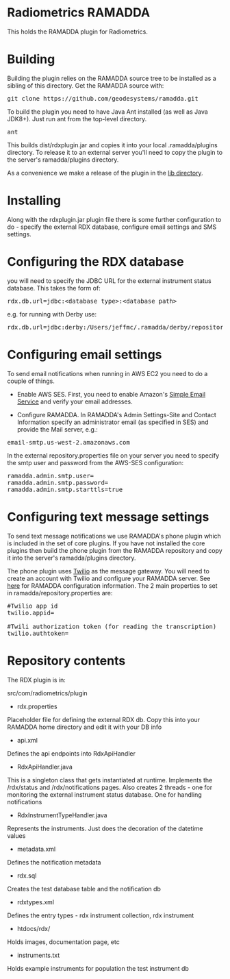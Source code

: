 
# Radiometrics RAMADDA

This holds the RAMADDA plugin for Radiometrics. 

# Building
Building the  plugin relies on the RAMADDA source tree to be installed as a sibling of this  directory. Get the RAMADDA source with:
<pre>
git clone https://github.com/geodesystems/ramadda.git
</pre>

To build the plugin you need to have Java Ant installed (as well as Java JDK8+). Just run ant from the top-level directory.
<pre>
ant
</pre>

This builds dist/rdxplugin.jar and copies it into your local .ramadda/plugins directory. To release it to an external server you'll need to copy the plugin to the server's ramadda/plugins directory.

As a convenience we make a release of the plugin in the <a href="lib">lib directory</a>. 


# Installing

Along with the rdxplugin.jar plugin file there is some further configuration to do - specify the external RDX database, configure email settings and SMS settings.

# Configuring the RDX database

you will need to specify the JDBC URL for the external instrument status database. This takes the form of:
<pre>
rdx.db.url=jdbc:&lt;database type&gt;:&lt;database path&gt;
</pre>

e.g. for running with Derby use:
<pre>
rdx.db.url=jdbc:derby:/Users/jeffmc/.ramadda/derby/repository;create=true;
</pre>

# Configuring email settings
To send email notifications when running in AWS EC2 you need to do a couple of things. 
* Enable AWS SES. First,  you need to enable Amazon's <a href="https://docs.bitnami.com/aws/how-to/use-ses/">Simple Email Service</a> and verify your email addresses. 

* Configure RAMADDA. In  RAMADDA's  Admin Settings-Site and Contact Information specify an administrator email (as specified in SES) and provide the Mail server, e.g.:

<pre>
email-smtp.us-west-2.amazonaws.com
</pre>

In the external repository.properties file on your server you need to specify the smtp user and password from the AWS-SES configuration:
<pre>
ramadda.admin.smtp.user=
ramadda.admin.smtp.password=
ramadda.admin.smtp.starttls=true
</pre>


# Configuring text message settings

To send text message notifications we use RAMADDA's phone plugin which is included in  the set of core plugins. If you have not installed the core plugins then build the phone plugin from the RAMADDA repository and copy it into the server's ramadda/plugins directory.


The phone plugin uses <a href="https://www.twilio.com/">Twilio</a> as the message gateway. 
You will need to create an account with Twilio and configure your RAMADDA server. 
See <a href="https://geodesystems.com/repository/phone/configuration.html">here</a> for RAMADDA configuration information. The 2 main properties to set in ramadda/repository.properties are:
<pre>
#Twilio app id
twilio.appid=

#Twili authorization token (for reading the transcription)
twilio.authtoken=
</pre>


# Repository contents
The RDX plugin is in:

  src/com/radiometrics/plugin

* rdx.properties

Placeholder file for defining the external RDX db. Copy this into your RAMADDA home directory and edit it with your DB info


* api.xml

Defines the api endpoints into RdxApiHandler

* RdxApiHandler.java

This is a singleton class that gets instantiated at runtime. 
Implements the /rdx/status and /rdx/notifications pages. 
Also creates 2 threads  - one for monitoring the external instrument status database. One for handling notifications


* RdxInstrumentTypeHandler.java

Represents the instruments. Just does the decoration of the datetime values


* metadata.xml

Defines the notification metadata


* rdx.sql

Creates the test database table and the notification db

* rdxtypes.xml

Defines the entry types - rdx instrument collection, rdx instrument

* htdocs/rdx/

Holds images, documentation page, etc

* instruments.txt

Holds example instruments for population the test instrument db

